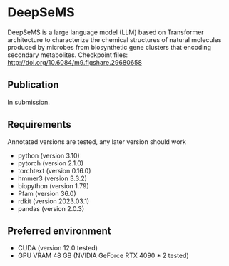 # DeepSeMS
DeepSeMS is a large language model (LLM) based on Transformer architecture to characterize the chemical structures of natural molecules produced by microbes from biosynthetic gene clusters that encoding secondary metabolites.
Checkpoint files: http://doi.org/10.6084/m9.figshare.29680658
## Publication
In submission.
## Requirements
Annotated versions are tested, any later version should work
- python (version 3.10)
- pytorch (version 2.1.0)
- torchtext (version 0.16.0)
- hmmer3 (version 3.3.2)
- biopython (version 1.79)
- Pfam (version 36.0)
- rdkit (version 2023.03.1)
- pandas (version 2.0.3)
## Preferred environment
- CUDA (version 12.0 tested)
- GPU VRAM 48 GB (NVIDIA GeForce RTX 4090 * 2 tested)
